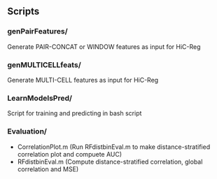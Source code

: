 ## Scripts
### genPairFeatures/
Generate PAIR-CONCAT or WINDOW features as input for HiC-Reg

### genMULTICELLfeats/
Generate MULTI-CELL features as input for HiC-Reg

### LearnModelsPred/
Script for training and predicting in bash script

### Evaluation/
- CorrelationPlot.m (Run RFdistbinEval.m to make distance-stratified correlation plot and compuete AUC)
- RFdistbinEval.m (Compute distance-stratified correlation, global correlation and MSE)

